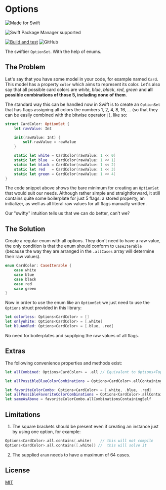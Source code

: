 # Options

![Made for Swift](https://img.shields.io/badge/MADE%20FOR-SWIFT-orange?style=for-the-badge&logo=swift)

![Swift Package Manager supported](https://img.shields.io/badge/SWIFT%20PACKAGE%20MANAGER-SUPPORTED-green?style=for-the-badge&logo=SWIFT)


[![Build and test](https://github.com/allexks/Options/actions/workflows/swift-build-test.yml/badge.svg)](https://github.com/allexks/Options/actions/workflows/swift-build-test.yml)
![GitHub](https://img.shields.io/github/license/allexks/Options)

The swiftier `OptionSet`. With the help of enums.

## The Problem

Let's say that you have some model in your code, for example named `Card`. This model has a property `color` which aims to represent its color. Let's also say that all possible card colors are *white*, *blue*, *black*, *red*, *green* and **all possible combinations of those 5, including none of them**.

The standard way this can be handled now in Swift is to create an `OptionSet` that has flags assigning all colors the numbers 1, 2, 4, 8, 16, ... (so that they can be easily combined with the bitwise operator `|`), like so:

```swift
struct CardColor: OptionSet {
    let rawValue: Int

    init(rawValue: Int) {
        self.rawValue = rawValue
    }

    static let white = CardColor(rawValue: 1 << 0)
    static let blue  = CardColor(rawValue: 1 << 1)
    static let black = CardColor(rawValue: 1 << 2)
    static let red   = CardColor(rawValue: 1 << 3)
    static let green = CardColor(rawValue: 1 << 4)
}
```

The code snippet above shows the bare minimum for creating an `OptionSet` that would suit our needs. Although rather simple and straightforward, it still contains quite some boilerplate for just 5 flags: a stored property, an initializer, as well as all literal raw values for all flags manually written.

Our "swifty" intuition tells us that we can do better, can't we?

## The Solution

Create a regular enum with all options. They don't need to have a raw value, the only condition is that the enum should conform to `CaseIterable` (because the way they are arranged in the `.allCases` array will determine their raw values).

```swift
enum CardColor: CaseIterable {
    case white
    case blue
    case black
    case red
    case green
}
```

Now in order to use the enum like an `OptionSet` we just need to use the `Options` struct provided in this library:

```swift
let colorless: Options<CardColor> = []
let onlyWhite: Options<CardColor> = [.white]
let bluAndRed: Options<CardColor> = [.blue, .red]
```

No need for boilerplates and supplying the raw values of all flags.

## Extras

The following convenience properties and methods exist:

```swift
let allCombined: Options<CardColor> = .all // Equivalent to Options<Topping>([.white, .blue, .black, .red, .green])

let allPossibleBlueColorCombinations = Options<CardColor>.allContaining(.blue) // returns a list of all elements which contain `[.blue]`, sorted ascendingly by their raw values

let favoriteColorCombo: Options<CardColor> = [.white, .blue, .red]
let allPossibleFavoriteColorCombinations = Options<CardColor>.allContaining(favoriteColorCombo) // returns a list of all elements which contain `[.white, .blue, .red]`, sorted ascendingly by their raw values
let sameAsAbove = favoriteColorCombo.allCombinationsContainingSelf
```

## Limitations

1. The square brackets should be present even if creating an instance just by using one option, for example:

```swift
Options<CardColor>.all.contains(.white)    // this will not compile
Options<CardColor>.all.contains([.white]) //  this will solve it
```

2. The supplied `enum` needs to have a maximum of 64 cases.

## License

[MIT](LICENSE)
